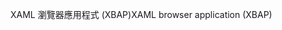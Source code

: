 <span data-ttu-id="436f8-101">XAML 瀏覽器應用程式 (XBAP)</span><span class="sxs-lookup"><span data-stu-id="436f8-101">XAML browser application (XBAP)</span></span>